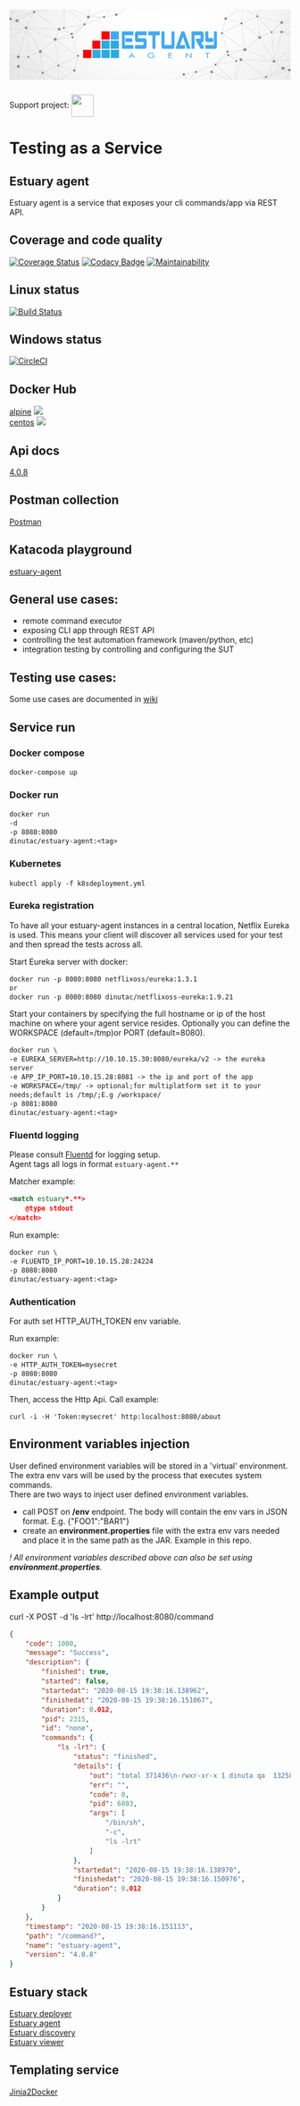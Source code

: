 <h1 align="center"><img src="./docs/images/banner_estuary.png" alt="Testing as a service with Docker"></h1>  

Support project: <a href="https://paypal.me/catalindinuta?locale.x=en_US"><img src="https://lh3.googleusercontent.com/Y2_nyEd0zJftXnlhQrWoweEvAy4RzbpDah_65JGQDKo9zCcBxHVpajYgXWFZcXdKS_o=s180-rw" height="40" width="40" align="center"></a>    

# Testing as a Service

## Estuary agent
Estuary agent is a service that exposes your cli commands/app via REST API.

## Coverage and code quality
[![Coverage Status](https://coveralls.io/repos/github/dinuta/estuary-testrunner/badge.svg?branch=master)](https://coveralls.io/github/dinuta/estuary-testrunner?branch=master)
[![Codacy Badge](https://app.codacy.com/project/badge/Grade/60f44f5ab65e46a1b3ed92db34398910)](https://www.codacy.com/manual/dinuta/estuary-agent?utm_source=github.com&amp;utm_medium=referral&amp;utm_content=dinuta/estuary-agent&amp;utm_campaign=Badge_Grade)
[![Maintainability](https://api.codeclimate.com/v1/badges/591c1ea4057f8c7d92ee/maintainability)](https://codeclimate.com/github/dinuta/estuary-agent/maintainability)

## Linux status
[![Build Status](https://travis-ci.org/dinuta/estuary-agent.svg?branch=master)](https://travis-ci.org/dinuta/estuary-agent)

## Windows status
[![CircleCI](https://circleci.com/gh/dinuta/estuary-agent.svg?style=svg)](https://circleci.com/gh/dinuta/estuary-agent)  

## Docker Hub
[alpine](https://hub.docker.com/r/dinutac/estuary-agent)  ![](https://img.shields.io/docker/pulls/dinutac/estuary-agent.svg)  
[centos](https://hub.docker.com/r/dinutac/estuary-agent-centos)  ![](https://img.shields.io/docker/pulls/dinutac/estuary-agent-centos.svg)

## Api docs
[4.0.8](https://app.swaggerhub.com/apis/dinuta/estuary-testrunner/4.0.8)

## Postman collection
[Postman](https://documenter.getpostman.com/view/2360061/SVYrrdGe?version=latest)

## Katacoda playground
[estuary-agent](https://katacoda.com/dinuta/scenarios/estuary-agent)

## General use cases:
- remote command executor
- exposing CLI app through REST API
- controlling the test automation framework (maven/python, etc)
- integration testing by controlling and configuring the SUT

## Testing use cases:
Some use cases are documented in [wiki](https://github.com/dinuta/estuary-agent/wiki)

## Service run
### Docker compose
    docker-compose up
    
### Docker run

    docker run  
    -d 
    -p 8080:8080
    dinutac/estuary-agent:<tag>
    
    
### Kubernetes
    kubectl apply -f k8sdeployment.yml
    
### Eureka registration
To have all your estuary-agent instances in a central location, Netflix Eureka is used. This means your client will discover
all services used for your test and then spread the tests across all.

Start Eureka server with docker:

    docker run -p 8080:8080 netflixoss/eureka:1.3.1
    or
    docker run -p 8080:8080 dinutac/netflixoss-eureka:1.9.21

Start your containers by specifying the full hostname or ip of the host machine on where your agent service resides.
Optionally you can define the WORKSPACE (default=/tmp)or PORT (default=8080).

    docker run \
    -e EUREKA_SERVER=http://10.10.15.30:8080/eureka/v2 -> the eureka server
    -e APP_IP_PORT=10.10.15.28:8081 -> the ip and port of the app
    -e WORKSPACE=/tmp/ -> optional;for multiplatform set it to your needs;default is /tmp/;E.g /workspace/
    -p 8081:8080
    dinutac/estuary-agent:<tag>

### Fluentd logging
Please consult [Fluentd](https://github.com/fluent/fluentd) for logging setup.  
Agent tags all logs in format ```estuary-agent.**```

Matcher example:  

``` xml
<match estuary*.**>
    @type stdout
</match>
```

Run example:

    docker run \
    -e FLUENTD_IP_PORT=10.10.15.28:24224
    -p 8080:8080
    dinutac/estuary-agent:<tag>

### Authentication
For auth set HTTP_AUTH_TOKEN env variable.  

Run example:

    docker run \
    -e HTTP_AUTH_TOKEN=mysecret
    -p 8080:8080
    dinutac/estuary-agent:<tag>

Then, access the Http Api. Call example:
  
    curl -i -H 'Token:mysecret' http:localhost:8080/about

## Environment variables injection
User defined environment variables will be stored in a 'virtual' environment. The extra env vars will be used by the process that executes system commands.  
There are two ways to inject user defined environment variables.    
-   call POST on **/env** endpoint. The body will contain the env vars in JSON format. E.g. {"FOO1":"BAR1"}  
-   create an **environment.properties** file with the extra env vars needed and place it in the same path as the JAR. Example in this repo.  

*! All environment variables described above can also be set using **environment.properties**.*

## Example output
curl -X POST -d 'ls -lrt' http://localhost:8080/command

```json
{
    "code": 1000,
    "message": "Success",
    "description": {
        "finished": true,
        "started": false,
        "startedat": "2020-08-15 19:38:16.138962",
        "finishedat": "2020-08-15 19:38:16.151067",
        "duration": 0.012,
        "pid": 2315,
        "id": "none",
        "commands": {
            "ls -lrt": {
                "status": "finished",
                "details": {
                    "out": "total 371436\n-rwxr-xr-x 1 dinuta qa  13258464 Jun 24 09:25 main-linux\ndrwxr-xr-x 4 dinuta qa        40 Jul  1 11:42 tmp\n-rw-r--r-- 1 dinuta qa  77707265 Jul 25 19:38 testrunner-linux.zip\n-rw------- 1 dinuta qa   4911271 Aug 14 10:00 nohup.out\n",
                    "err": "",
                    "code": 0,
                    "pid": 6803,
                    "args": [
                        "/bin/sh",
                        "-c",
                        "ls -lrt"
                    ]
                },
                "startedat": "2020-08-15 19:38:16.138970",
                "finishedat": "2020-08-15 19:38:16.150976",
                "duration": 0.012
            }
        }
    },
    "timestamp": "2020-08-15 19:38:16.151113",
    "path": "/command?",
    "name": "estuary-agent",
    "version": "4.0.8"
}
```

## Estuary stack
[Estuary deployer](https://github.com/dinuta/estuary-deployer)  
[Estuary agent](https://github.com/dinuta/estuary-agent)  
[Estuary discovery](https://github.com/dinuta/estuary-discovery)  
[Estuary viewer](https://github.com/dinuta/estuary-viewer)  

## Templating service
[Jinja2Docker](https://github.com/dinuta/jinja2docker) 
